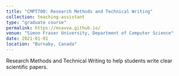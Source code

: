 ```yaml
---
title: "CMPT700: Research Methods and Technical Writing"
collection: teaching-assistant
type: "graduate course"
permalink: https://msavva.github.io/
venue: "Simon Fraser University, Department of Computer Science"
date: 2021-01-01
location: "Burnaby, Canada"
---
```


Research Methods and Technical Writing to help students write clear scientific papers.
